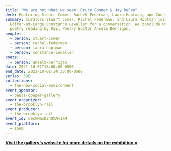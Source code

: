 ```yaml
---
title: "We are not what we seem: Bruce Conner & Jay DeFeo"
deck: Featuring Stuart Comer, Rachel Federman, Laura Hoptman, and Constance Lewallen
summary: Curators Stuart Comer, Rachel Federman, and Laura Hoptman join Rail
  Editor-at-Large Constance Lewallen for a conversation. We conclude with a
  poetry reading by Rail Poetry Editor Anselm Berrigan.
people:
  - person: stuart-comer
  - person: rachel-federman
  - person: laura-hoptman
  - person: constance-lewallen
poets:
  - person: anselm-berrigan
date: 2021-10-01T13:00:00-0500
end_date: 2021-10-01T14:30:00-0500
series: 398
collections:
  - the-new-social-environment
event_sponsor:
  - paula-cooper-gallery
event_organizer:
  - the-brooklyn-rail
event_producer:
  - the-brooklyn-rail
event_id: reckMacDZnQXAvIaM
event_platform:
  - zoom
---
```

**[Visit the gallery’s website for more details on the exhibition »](https://www.paulacoopergallery.com/exhibitions/bruce-conner-jay-defeo)**